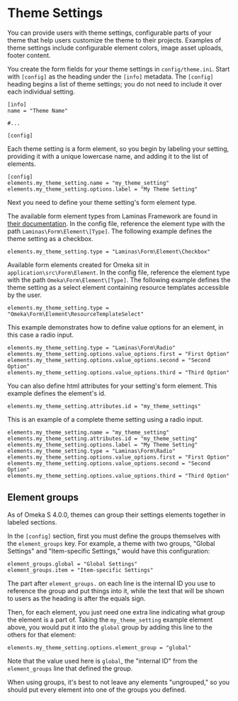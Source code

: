 # Theme Settings

You can provide users with theme settings, configurable parts of your theme that help users customize the theme to their projects. Examples of theme settings include configurable element colors, image asset uploads, footer content.

You create the form fields for your theme settings in `config/theme.ini`. Start with `[config]` as the heading under the `[info]` metadata. The `[config]` heading begins a list of theme settings; you do not need to include it over each individual setting.

```
[info]
name = "Theme Name"

#...

[config]
```

Each theme setting is a form element, so you begin by labeling your setting, providing it with a unique lowercase name, and adding it to the list of elements.

```
[config]
elements.my_theme_setting.name = "my_theme_setting"
elements.my_theme_setting.options.label = "My Theme Setting"
```

Next you need to define your theme setting's form element type.

The available form element types from Laminas Framework are found in [their documentation](https://docs.laminas.dev/laminas-form/v3/element/intro/). In the config file, reference the element type with the path `Laminas\Form\Element\[Type]`. The following example defines the theme setting as a checkbox.

```
elements.my_theme_setting.type = "Laminas\Form\Element\Checkbox"
```

Available form elements created for Omeka sit in `application\src\Form\Element`. In the config file, reference the element type with the path `Omeka\Form\Element\[Type]`. The following example defines the theme setting as a select element containing resource templates accessible by the user.

```
elements.my_theme_setting.type = "Omeka\Form\Element\ResourceTemplateSelect"
```

This example demonstrates how to define value options for an element, in this case a radio input.

```
elements.my_theme_setting.type = "Laminas\Form\Radio"
elements.my_theme_setting.options.value_options.first = "First Option"
elements.my_theme_setting.options.value_options.second = "Second Option"
elements.my_theme_setting.options.value_options.third = "Third Option"
```

You can also define html attributes for your setting's form element. This example defines the element's id.

```
elements.my_theme_setting.attributes.id = "my_theme_settings"
```

This is an example of a complete theme setting using a radio input.

```
elements.my_theme_setting.name = "my_theme_setting"
elements.my_theme_setting.attributes.id = "my_theme_setting"
elements.my_theme_setting.options.label = "My Theme Setting"
elements.my_theme_setting.type = "Laminas\Form\Radio"
elements.my_theme_setting.options.value_options.first = "First Option"
elements.my_theme_setting.options.value_options.second = "Second Option"
elements.my_theme_setting.options.value_options.third = "Third Option"
```

## Element groups

As of Omeka S 4.0.0, themes can group their settings elements together in labeled sections.

In the `[config]` section, first you must define the groups themselves with the `element_groups` key. For example, a theme with two groups, "Global Settings" and "Item-specific Settings," would have this configuration: 

```
element_groups.global = "Global Settings"
element_groups.item = "Item-specific Settings"
```

The part after `element_groups.` on each line is the internal ID you use to reference the group and put things into it, while the text that will be shown to users as the heading is after the equals sign.

Then, for each element, you just need one extra line indicating what group the element is a part of. Taking the `my_theme_setting` example element above, you would put it into the `global` group by adding this line to the others for that element:

```
elements.my_theme_setting.options.element_group = "global"
```

Note that the value used here is `global`, the "internal ID" from the `element_groups` line that defined the group.

When using groups, it's best to not leave any elements "ungrouped," so you should put every element into one of the groups you defined.
